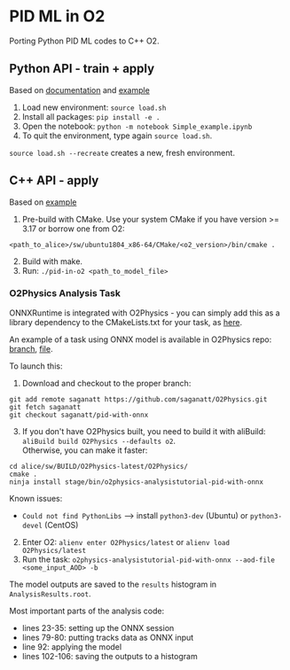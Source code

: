 # PID ML in O2

Porting Python PID ML codes to C++ O2.

## Python API - train + apply

Based on [documentation](https://pytorch.org/docs/master/onnx.html) and [example](https://pytorch.org/tutorials/advanced/super_resolution_with_onnxruntime.html)  

1. Load new environment: `source load.sh`
2. Install all packages: `pip install -e .`
3. Open the notebook: `python -m notebook Simple_example.ipynb`
4. To quit the environment, type again `source load.sh`.

`source load.sh --recreate` creates a new, fresh environment.

## C++ API - apply

Based on [example](https://github.com/microsoft/onnxruntime/blob/master/samples/c_cxx/model-explorer/model-explorer.cpp)

1. Pre-build with CMake. Use your system CMake if you have version >= 3.17 or borrow one from O2:
```
<path_to_alice>/sw/ubuntu1804_x86-64/CMake/<o2_version>/bin/cmake .
```
2. Build with make.
3. Run: `./pid-in-o2 <path_to_model_file>`

### O2Physics Analysis Task
ONNXRuntime is integrated with O2Physics - you can simply add this as a library dependency to the CMakeLists.txt for your task, as [here](https://github.com/saganatt/O2Physics/blob/pid-with-onnx/Tasks/PIDML/CMakeLists.txt).

An example of a task using ONNX model is available in O2Physics repo: [branch](https://github.com/saganatt/O2Physics/tree/pid-with-onnx), [file](https://github.com/saganatt/O2Physics/blob/pid-with-onnx/Tasks/PIDML/pidWithONNX.cxx).

To launch this:
1. Download and checkout to the proper branch:
```
git add remote saganatt https://github.com/saganatt/O2Physics.git
git fetch saganatt
git checkout saganatt/pid-with-onnx
```
3. If you don't have O2Physics built, you need to build it with aliBuild: `aliBuild build O2Physics --defaults o2`.<br>
   Otherwise, you can make it faster:
```
cd alice/sw/BUILD/O2Physics-latest/O2Physics/
cmake .
ninja install stage/bin/o2physics-analysistutorial-pid-with-onnx
```
   Known issues:
   - `Could not find PythonLibs` --> install `python3-dev` (Ubuntu) or `python3-devel` (CentOS)

2. Enter O2: `alienv enter O2Physics/latest` or `alienv load O2Physics/latest`
3. Run the task: `o2physics-analysistutorial-pid-with-onnx --aod-file <some_input_AOD> -b`

The model outputs are saved to the `results` histogram in `AnalysisResults.root`.

Most important parts of the analysis code:
- lines 23-35: setting up the ONNX session
- lines 79-80: putting tracks data as ONNX input
- line 92: applying the model
- lines 102-106: saving the outputs to a histogram
